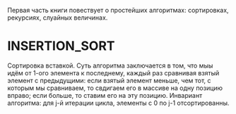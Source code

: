 Первая часть книги повествует о простейших алгоритмах: сортировках, рекурсиях, слуайных величинах.

# INSERTION_SORT
Сортировка вставкой. Суть алгоритма заключается в том, что мыы идём от 1-ого элемента к последнему, каждый раз сравнивая взятый элемент с предыдущими: если взятый элемент меньше, чем тот, с которым мы сравниваем, то свдигаем его в массиве на одну позицию вправо; если больше, то ставим его на эту позицию.
Инвариант алгоритма: для j-й итерации цикла, элементы с 0 по j-1 отсортированны.
